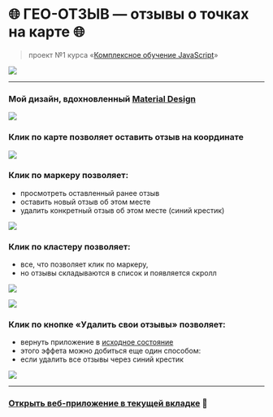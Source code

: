 # :globe_with_meridians: ГЕО-ОТЗЫВ — отзывы о точках на карте :globe_with_meridians:

> проект №1 курса «[Комплексное обучение JavaScript](https://loftschool.com/course/javascript)»

![](https://github.com/dikonsepta/geootzyv/blob/master/images/screenshots/cover.png)

---

### Мой дизайн, вдохновленный [Material Design](https://ru.wikipedia.org/wiki/Material_Design)

![](https://github.com/dikonsepta/geootzyv/blob/master/images/screenshots/1.png)

### Клик по карте позволяет оставить отзыв на координате

![](https://github.com/dikonsepta/geootzyv/blob/master/images/screenshots/2.png)

### Клик по маркеру позволяет:

-   просмотреть оставленный ранее отзыв
-   оставить новый отзыв об этом месте
-   удалить конкретный отзыв об этом месте (синий крестик)

![](https://github.com/dikonsepta/geootzyv/blob/master/images/screenshots/3.png)

### Клик по кластеру позволяет:

-   все, что позволяет клик по маркеру,
-   но отзывы складываются в список и появляется скролл

![](https://github.com/dikonsepta/geootzyv/blob/master/images/screenshots/4.png)

![](https://github.com/dikonsepta/geootzyv/blob/master/images/screenshots/5.png)

### Клик по кнопке «Удалить свои отзывы» позволяет:

-   вернуть приложение в [исходное состояние](https://github.com/dikonsepta/geootzyv#мой-дизайн-вдохновленный-material-design)
-   этого эффета можно добиться еще один способом:
-   если удалить все отзывы через синий крестик

![](https://github.com/dikonsepta/geootzyv/blob/master/images/screenshots/6.png)

---

### [Открыть веб-приложение в текущей вкладке](https://dikonsepta.github.io/geootzyv/) :rocket:
